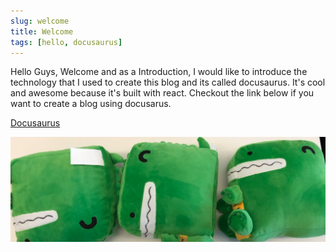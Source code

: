 ```yaml
---
slug: welcome
title: Welcome
tags: [hello, docusaurus]
---
```


Hello Guys, Welcome and as a Introduction, I would like to introduce the technology that I used to create this blog and its called docusaurus. It's cool and awesome because it's built with react. Checkout the link below if you want to create a blog using docusarus.

[Docusaurus](https://docusaurus.io/)



![Docusaurus Plushie](./docusaurus-plushie-banner.jpeg)


